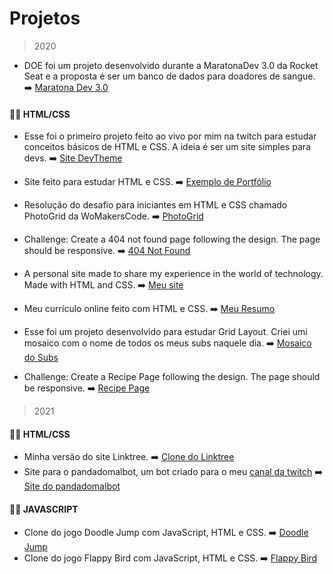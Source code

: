 # Projetos

> 2020

- DOE foi um projeto desenvolvido durante a MaratonaDev 3.0 da Rocket Seat e a proposta é ser um banco de dados para doadores de sangue. ➡️ [Maratona Dev 3.0](https://github.com/levxyca/doe-maratonadev3.0)

#### 👨‍💻 HTML/CSS

- Esse foi o primeiro projeto feito ao vivo por mim na twitch para estudar conceitos básicos de HTML e CSS. A ideia é ser um site simples para devs. ➡️ [Site DevTheme](https://github.com/levxyca/simple-devsite)

- Site feito para estudar HTML e CSS. ➡️ [Exemplo de Portfólio](https://github.com/levxyca/site-porfolio)

- Resolução do desafio para iniciantes em HTML e CSS chamado PhotoGrid da WoMakersCode. ➡️ [PhotoGrid](https://github.com/levxyca/photogrid)

- Challenge: Create a 404 not found page following the design. The page should be responsive. ➡️ [404 Not Found](https://github.com/levxyca/404-not-found)

- A personal site made to share my experience in the world of technology. Made with HTML and CSS. ➡️ [Meu site](https://github.com/levxyca/levxyca.github.io)

- Meu currículo online feito com HTML e CSS. ➡️ [Meu Resumo](https://github.com/levxyca/levxyca.github.io)

- Esse foi um projeto desenvolvido para estudar Grid Layout. Criei umi mosaico com o nome de todos os meus subs naquele dia. ➡️ [
Mosaico do Subs](https://github.com/levxyca/mosaico-subs)

- Challenge: Create a Recipe Page following the design. The page should be responsive. ➡️ [Recipe Page](https://github.com/levxyca/recipe-page)

> 2021

#### 👨‍💻 HTML/CSS

- Minha versão do site Linktree. ➡️ [Clone do Linktree](https://github.com/levxyca/my-linktree)
- Site para o pandadomalbot, um bot criado para o meu [canal da twitch](https://www.twitch.tv/levxyca) ➡️ [Site do pandadomalbot](https://github.com/levxyca/site-pandadomalbot)

#### 👨‍💻 JAVASCRIPT

- Clone do jogo Doodle Jump com JavaScript, HTML e CSS. ➡️ [Doodle Jump](https://github.com/levxyca/doodle-jump)
- Clone do jogo Flappy Bird com JavaScript, HTML e CSS. ➡️ [Flappy Bird](https://github.com/levxyca/flappy-bird)
